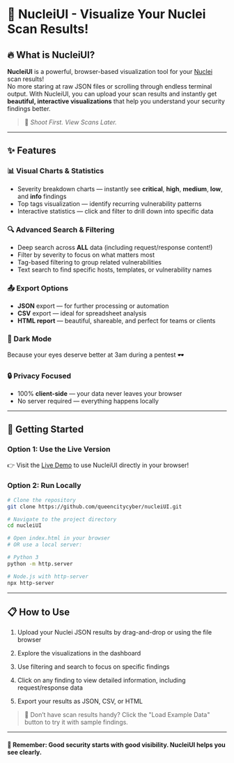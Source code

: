 # 🚀 NucleiUI - Visualize Your Nuclei Scan Results!

## 🔥 What is NucleiUI?

**NucleiUI** is a powerful, browser-based visualization tool for your [Nuclei](https://github.com/projectdiscovery/nuclei) scan results!  
No more staring at raw JSON files or scrolling through endless terminal output. With NucleiUI, you can upload your scan results and instantly get **beautiful, interactive visualizations** that help you understand your security findings better.

> 🎯 _Shoot First. View Scans Later._

---

## ✨ Features

### 📊 Visual Charts & Statistics
- Severity breakdown charts — instantly see **critical**, **high**, **medium**, **low**, and **info** findings
- Top tags visualization — identify recurring vulnerability patterns
- Interactive statistics — click and filter to drill down into specific data

### 🔍 Advanced Search & Filtering
- Deep search across **ALL** data (including request/response content!)
- Filter by severity to focus on what matters most
- Tag-based filtering to group related vulnerabilities
- Text search to find specific hosts, templates, or vulnerability names

### 📤 Export Options
- **JSON** export — for further processing or automation
- **CSV** export — ideal for spreadsheet analysis
- **HTML report** — beautiful, shareable, and perfect for teams or clients

### 🌙 Dark Mode
Because your eyes deserve better at 3am during a pentest 🕶️

### 🔒 Privacy Focused
- 100% **client-side** — your data never leaves your browser
- No server required — everything happens locally

---

## 🚀 Getting Started

### Option 1: Use the Live Version
👉 Visit the [Live Demo](https://github.com/queencitycyber/nucleiUI) to use NucleiUI directly in your browser!

### Option 2: Run Locally

```bash
# Clone the repository
git clone https://github.com/queencitycyber/nucleiUI.git

# Navigate to the project directory
cd nucleiUI

# Open index.html in your browser
# OR use a local server:

# Python 3
python -m http.server

# Node.js with http-server
npx http-server
```

---

## 📋 How to Use
1. Upload your Nuclei JSON results by drag-and-drop or using the file browser

2. Explore the visualizations in the dashboard

3. Use filtering and search to focus on specific findings

4. Click on any finding to view detailed information, including request/response data

5. Export your results as JSON, CSV, or HTML

> 🧪 Don’t have scan results handy? Click the "Load Example Data" button to try it with sample findings.

---

#### 🔐 Remember: Good security starts with good visibility. NucleiUI helps you see clearly.